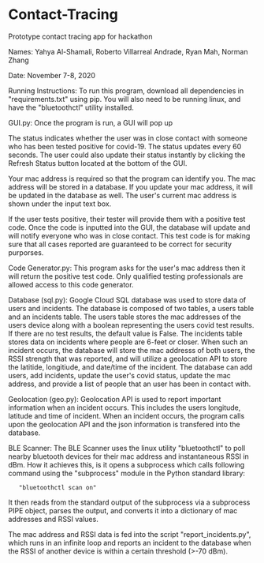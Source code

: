 # Contact-Tracing
Prototype contact tracing app for hackathon

Names: Yahya Al-Shamali, 
       Roberto Villarreal Andrade, 
       Ryan Mah, 
       Norman Zhang
       
Date: November 7-8, 2020


Running Instructions:
To run this program, download all dependencies in "requirements.txt" using pip. You will also need to be running linux, and have the "bluetoothctl"
utility installed.


GUI.py:
Once the program is run, a GUI will pop up

The status indicates whether the user was in close contact with someone who has been tested positive for covid-19.
The status updates every 60 seconds. The user could also update their status instantly by clicking
the Refresh Status button located at the bottom of the GUI.

Your mac address is required so that the program can identify you. The mac address will be stored in a database.
If you update your mac address, it will be updated in the database as well. The user's current mac address is shown
under the input text box.

If the user tests positive, their tester will provide them with a positive test code. Once the code is inputted into the GUI,
the database will update and will notify everyone who was in close contact. This test code is for making sure that all cases reported are guaranteed to be correct for security purporses.


Code Generator.py: 
This program asks for the user's mac address then it will return the positive test code. Only qualified testing professionals are allowed access to this code generator.


Database (sql.py):
Google Cloud SQL database was used to store data of users and incidents. The database is composed of two tables, a users table and an incidents table. 
The users table stores the mac addresses of the users device along with a boolean representing the users covid test results. If there are no test results, the default value is False.
The incidents table stores data on incidents where people are 6-feet or closer. When such an incident occurs, the database will store the mac addresss of both users, the RSSI strength that was reported,
and will utilize a geolocation API to store the latitide, longitiude, and date/time of the incident. The database can add users, add incidents, update the user's covid status, update the mac address, and provide a list of people that an user has been in contact with.


Geolocation (geo.py):
Geolocation API is used to report important information when an incident occurs. This includes the users longitude, latitude and time of incident. When an incident occurs, the program calls upon the geolocation API and the json information is transfered into the database.


BLE Scanner:
The BLE Scanner uses the linux utility "bluetoothctl" to poll nearby bluetooth devices for their mac address and instantaneous RSSI in dBm. How it achieves this, is it opens a subprocess which calls following command using the "subprocess" module in the Python standard library:
       
       "bluetoothctl scan on"
       
It then reads from the standard output of the subprocess via a subprocess PIPE object, parses the output, and converts it into a dictionary of mac addresses and RSSI values.

The mac address and RSSI data is fed into the script "report_incidents.py", which runs in an infinite loop and reports an incident to the database when the RSSI of another device is within a certain threshold (>-70 dBm).
